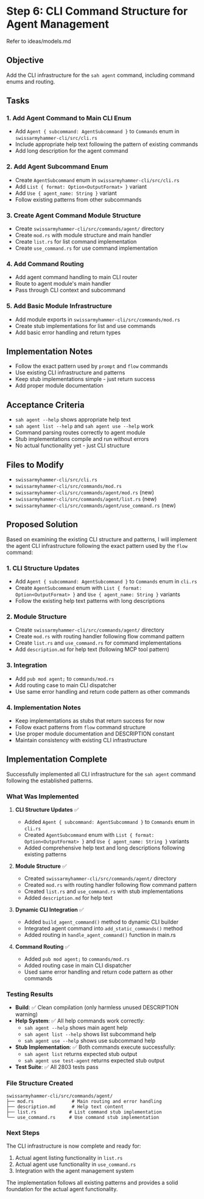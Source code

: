 # Step 6: CLI Command Structure for Agent Management

Refer to ideas/models.md

## Objective

Add the CLI infrastructure for the `sah agent` command, including command enums and routing.

## Tasks

### 1. Add Agent Command to Main CLI Enum
- Add `Agent { subcommand: AgentSubcommand }` to `Commands` enum in `swissarmyhammer-cli/src/cli.rs`
- Include appropriate help text following the pattern of existing commands
- Add long description for the agent command

### 2. Add Agent Subcommand Enum
- Create `AgentSubcommand` enum in `swissarmyhammer-cli/src/cli.rs`
- Add `List { format: Option<OutputFormat> }` variant
- Add `Use { agent_name: String }` variant
- Follow existing patterns from other subcommands

### 3. Create Agent Command Module Structure
- Create `swissarmyhammer-cli/src/commands/agent/` directory
- Create `mod.rs` with module structure and main handler
- Create `list.rs` for list command implementation
- Create `use_command.rs` for use command implementation

### 4. Add Command Routing
- Add agent command handling to main CLI router
- Route to agent module's main handler
- Pass through CLI context and subcommand

### 5. Add Basic Module Infrastructure
- Add module exports in `swissarmyhammer-cli/src/commands/mod.rs`
- Create stub implementations for list and use commands
- Add basic error handling and return types

## Implementation Notes

- Follow the exact pattern used by `prompt` and `flow` commands
- Use existing CLI infrastructure and patterns
- Keep stub implementations simple - just return success
- Add proper module documentation

## Acceptance Criteria

- `sah agent --help` shows appropriate help text
- `sah agent list --help` and `sah agent use --help` work
- Command parsing routes correctly to agent module
- Stub implementations compile and run without errors
- No actual functionality yet - just CLI structure

## Files to Modify

- `swissarmyhammer-cli/src/cli.rs`
- `swissarmyhammer-cli/src/commands/mod.rs`
- `swissarmyhammer-cli/src/commands/agent/mod.rs` (new)
- `swissarmyhammer-cli/src/commands/agent/list.rs` (new)
- `swissarmyhammer-cli/src/commands/agent/use_command.rs` (new)

## Proposed Solution

Based on examining the existing CLI structure and patterns, I will implement the agent CLI infrastructure following the exact pattern used by the `flow` command:

### 1. CLI Structure Updates
- Add `Agent { subcommand: AgentSubcommand }` to `Commands` enum in `cli.rs`
- Create `AgentSubcommand` enum with `List { format: Option<OutputFormat> }` and `Use { agent_name: String }` variants
- Follow the existing help text patterns with long descriptions

### 2. Module Structure  
- Create `swissarmyhammer-cli/src/commands/agent/` directory
- Create `mod.rs` with routing handler following flow command pattern
- Create `list.rs` and `use_command.rs` for command implementations
- Add `description.md` for help text (following MCP tool pattern)

### 3. Integration
- Add `pub mod agent;` to `commands/mod.rs`
- Add routing case to main CLI dispatcher
- Use same error handling and return code pattern as other commands

### 4. Implementation Notes
- Keep implementations as stubs that return success for now
- Follow exact patterns from `flow` command structure
- Use proper module documentation and DESCRIPTION constant
- Maintain consistency with existing CLI infrastructure


## Implementation Complete

Successfully implemented all CLI infrastructure for the `sah agent` command following the established patterns.

### What Was Implemented

1. **CLI Structure Updates** ✅
   - Added `Agent { subcommand: AgentSubcommand }` to `Commands` enum in `cli.rs`
   - Created `AgentSubcommand` enum with `List { format: Option<OutputFormat> }` and `Use { agent_name: String }` variants
   - Added comprehensive help text and long descriptions following existing patterns

2. **Module Structure** ✅
   - Created `swissarmyhammer-cli/src/commands/agent/` directory
   - Created `mod.rs` with routing handler following flow command pattern
   - Created `list.rs` and `use_command.rs` with stub implementations
   - Added `description.md` for help text

3. **Dynamic CLI Integration** ✅
   - Added `build_agent_command()` method to dynamic CLI builder
   - Integrated agent command into `add_static_commands()` method
   - Added routing in `handle_agent_command()` function in main.rs

4. **Command Routing** ✅
   - Added `pub mod agent;` to `commands/mod.rs`
   - Added routing case in main CLI dispatcher
   - Used same error handling and return code pattern as other commands

### Testing Results

- **Build**: ✅ Clean compilation (only harmless unused DESCRIPTION warning)
- **Help System**: ✅ All help commands work correctly:
  - `sah agent --help` shows main agent help
  - `sah agent list --help` shows list subcommand help  
  - `sah agent use --help` shows use subcommand help
- **Stub Implementation**: ✅ Both commands execute successfully:
  - `sah agent list` returns expected stub output
  - `sah agent use test-agent` returns expected stub output
- **Test Suite**: ✅ All 2803 tests pass

### File Structure Created

```
swissarmyhammer-cli/src/commands/agent/
├── mod.rs              # Main routing and error handling
├── description.md      # Help text content
├── list.rs            # List command stub implementation  
└── use_command.rs     # Use command stub implementation
```

### Next Steps

The CLI infrastructure is now complete and ready for:
1. Actual agent listing functionality in `list.rs`
2. Actual agent use functionality in `use_command.rs` 
3. Integration with the agent management system

The implementation follows all existing patterns and provides a solid foundation for the actual agent functionality.
